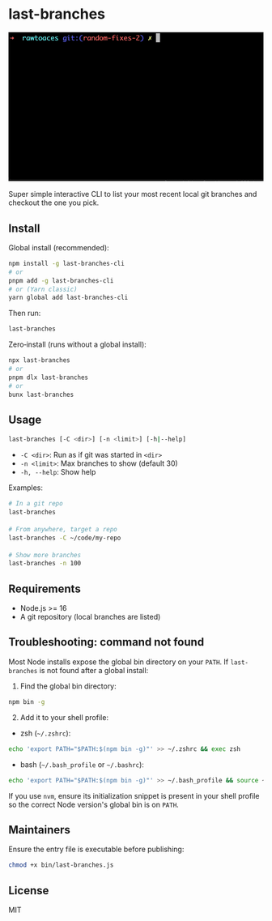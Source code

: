 # last-branches

![last-branches demo](docs/demo.gif)

Super simple interactive CLI to list your most recent local git branches and checkout the one you pick.

## Install

Global install (recommended):

```bash
npm install -g last-branches-cli
# or
pnpm add -g last-branches-cli
# or (Yarn classic)
yarn global add last-branches-cli
```

Then run:

```bash
last-branches
```

Zero‑install (runs without a global install):

```bash
npx last-branches
# or
pnpm dlx last-branches
# or
bunx last-branches
```

## Usage

```bash
last-branches [-C <dir>] [-n <limit>] [-h|--help]
```

- `-C <dir>`: Run as if git was started in `<dir>`
- `-n <limit>`: Max branches to show (default 30)
- `-h, --help`: Show help

Examples:

```bash
# In a git repo
last-branches

# From anywhere, target a repo
last-branches -C ~/code/my-repo

# Show more branches
last-branches -n 100
```

## Requirements

- Node.js >= 16
- A git repository (local branches are listed)

## Troubleshooting: command not found

Most Node installs expose the global bin directory on your `PATH`. If `last-branches` is not found after a global install:

1) Find the global bin directory:

```bash
npm bin -g
```

2) Add it to your shell profile:

- zsh (`~/.zshrc`):

```bash
echo 'export PATH="$PATH:$(npm bin -g)"' >> ~/.zshrc && exec zsh
```

- bash (`~/.bash_profile` or `~/.bashrc`):

```bash
echo 'export PATH="$PATH:$(npm bin -g)"' >> ~/.bash_profile && source ~/.bash_profile
```

If you use `nvm`, ensure its initialization snippet is present in your shell profile so the correct Node version's global bin is on `PATH`.

## Maintainers

Ensure the entry file is executable before publishing:

```bash
chmod +x bin/last-branches.js
```

## License

MIT

